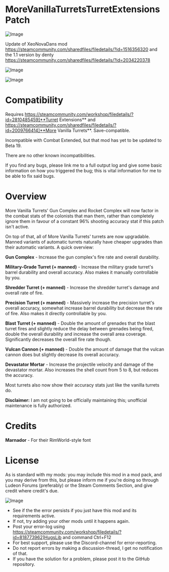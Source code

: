 # MoreVanillaTurretsTurretExtensionsPatch

![Image](https://i.imgur.com/buuPQel.png)

Update of XeoNovaDans mod
https://steamcommunity.com/sharedfiles/filedetails/?id=1516356320
and the 1.1 version by denty
https://steamcommunity.com/sharedfiles/filedetails/?id=2034220378

![Image](https://i.imgur.com/pufA0kM.png)

	
![Image](https://i.imgur.com/Z4GOv8H.png)


# **Compatibility**

Requires https://steamcommunity.com/workshop/filedetails/?id=2810485459]**Turret Extensions** and https://steamcommunity.com/sharedfiles/filedetails/?id=2009766414]**More Vanilla Turrets**. Save-compatible.

Incompatible with Combat Extended, but that mod has yet to be updated to Beta 19.

There are no other known incompatibilities.

If you find any bugs, please link me to a full output log and give some basic information on how you triggered the bug; this is vital information for me to be able to fix said bugs.

# **Overview**

More Vanilla Turrets' Gun Complex and Rocket Complex will now factor in the combat stats of the colonists that man them, rather than completely ignore them in favour of a constant 96% shooting accuracy stat if this patch isn't active.

On top of that, all of More Vanilla Turrets' turrets are now upgradable. Manned variants of automatic turrets naturally have cheaper upgrades than their automatic variants. A quick overview:

**Gun Complex** - Increase the gun complex's fire rate and overall durability.

**Military-Grade Turret (+ manned)** - Increase the military grade turret's barrel durability and overall accuracy. Also makes it manually controllable by you.

**Shredder Turret (+ manned)** - Increase the shredder turret's damage and overall rate of fire.

**Precision Turret (+ manned)** - Massively increase the precision turret's overall accuracy, somewhat increase barrel durability but decrease the rate of fire. Also makes it directly controllable by you.

**Blast Turret (+ manned)** - Double the amount of grenades that the blast turret fires and slightly reduce the delay between grenades being fired, double the overall durability and increase the overall area coverage. Significantly decreases the overall fire rate though.

**Vulcan Cannon (+ manned)** - Double the amount of damage that the vulcan cannon does but slightly decrease its overall accuracy.

**Devastator Mortar** - Increase the projectile velocity and damage of the devastator mortar. Also increases the shell count from 5 to 8, but reduces the accuracy.

Most turrets also now show their accuracy stats just like the vanilla turrets do.

**Disclaimer:** I am not going to be officially maintaining this; unofficial maintenance is fully authorized.

# **Credits**

**Marnador** - For their RimWorld-style font

# **License**

As is standard with my mods: you may include this mod in a mod pack, and you may derive from this, but please inform me if you're doing so through Ludeon Forums (preferably) or the Steam Comments Section, and give credit where credit's due.

![Image](https://i.imgur.com/PwoNOj4.png)



-  See if the the error persists if you just have this mod and its requirements active.
-  If not, try adding your other mods until it happens again.
-  Post your error-log using https://steamcommunity.com/workshop/filedetails/?id=818773962]HugsLib and command Ctrl+F12
-  For best support, please use the Discord-channel for error-reporting.
-  Do not report errors by making a discussion-thread, I get no notification of that.
-  If you have the solution for a problem, please post it to the GitHub repository.


